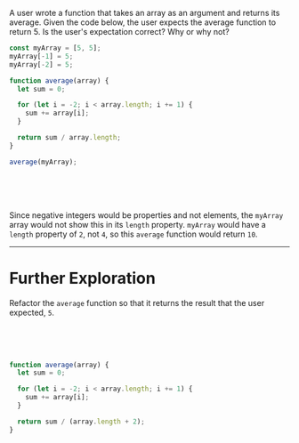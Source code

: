 A user wrote a function that takes an array as an argument and returns its average. Given the code below, the user expects the average function to return 5. Is the user's expectation correct? Why or why not?

```js
const myArray = [5, 5];
myArray[-1] = 5;
myArray[-2] = 5;

function average(array) {
  let sum = 0;

  for (let i = -2; i < array.length; i += 1) {
    sum += array[i];
  }

  return sum / array.length;
}

average(myArray);
```

<br>
<br>
<br>

Since negative integers would be properties and not elements, the `myArray` array would not show this in its `length` property. `myArray` would have a `length` property of `2`, not `4`, so this `average` function would return `10`.

---

# Further Exploration

Refactor the `average` function so that it returns the result that the user expected, `5`.

<br>
<br>
<br>

```js
function average(array) {
  let sum = 0;

  for (let i = -2; i < array.length; i += 1) {
    sum += array[i];
  }

  return sum / (array.length + 2);
}
